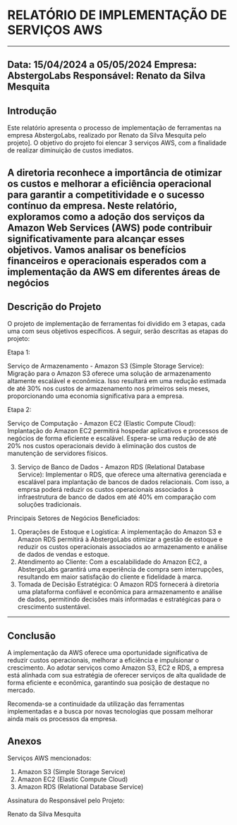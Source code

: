 # RELATÓRIO DE IMPLEMENTAÇÃO DE SERVIÇOS AWS
---
Data: 15/04/2024 a 05/05/2024
Empresa: AbstergoLabs 
Responsável: Renato da Silva Mesquita
---
## Introdução
Este relatório apresenta o processo de implementação de ferramentas na empresa AbstergoLabs, realizado por Renato da Silva Mesquita pelo projeto]. O objetivo do projeto foi elencar 3 serviços AWS, com a finalidade de realizar diminuição de custos imediatos.

A diretoria reconhece a importância de otimizar os custos e melhorar a eficiência operacional para garantir a competitividade e o sucesso contínuo da empresa. Neste relatório, exploramos como a adoção dos serviços da Amazon Web Services (AWS) pode contribuir significativamente para alcançar esses objetivos. Vamos analisar os benefícios financeiros e operacionais esperados com a implementação da AWS em diferentes áreas de negócios 
---
## Descrição do Projeto
O projeto de implementação de ferramentas foi dividido em 3 etapas, cada uma com seus objetivos específicos. A seguir, serão descritas as etapas do projeto:

Etapa 1: 

Serviço de Armazenamento - Amazon S3 (Simple Storage Service):
 Migração para o Amazon S3 oferece uma solução de armazenamento altamente escalável e econômica. 
 Isso resultará em uma redução estimada de até 30% nos custos de armazenamento nos primeiros seis meses, proporcionando uma economia significativa para a empresa.

Etapa 2:	

Serviço de Computação - Amazon EC2 (Elastic Compute Cloud):
 Implantação do Amazon EC2 permitirá hospedar aplicativos e processos de negócios de forma eficiente e escalável. 
 Espera-se uma redução de até 20% nos custos operacionais devido à eliminação dos custos de manutenção de servidores físicos.

3.	Serviço de Banco de Dados - Amazon RDS (Relational Database Service):
 Implementar o RDS, que  oferece uma alternativa gerenciada e escalável para implantação de bancos de dados relacionais. 
 Com isso, a emprsa poderá reduzir os custos operacionais associados à infraestrutura de banco de dados em até 40% em comparação com soluções tradicionais.


Principais Setores de Negócios Beneficiados:
1.	Operações de Estoque e Logística: A implementação do Amazon S3 e Amazon RDS permitirá à AbstergoLabs otimizar a gestão de estoque e reduzir os custos operacionais associados ao armazenamento e análise de dados de vendas e estoque.
2.	Atendimento ao Cliente: Com a escalabilidade do Amazon EC2, a AbstergoLabs garantirá uma experiência de compra sem interrupções, resultando em maior satisfação do cliente e fidelidade à marca.
3.	Tomada de Decisão Estratégica: O Amazon RDS fornecerá à diretoria uma plataforma confiável e econômica para armazenamento e análise de dados, permitindo decisões mais informadas e estratégicas para o crescimento sustentável.


---
## Conclusão
A implementação da AWS oferece uma oportunidade significativa de reduzir custos operacionais, melhorar a eficiência e impulsionar o crescimento. Ao adotar serviços como Amazon S3, EC2 e RDS, a empresa está alinhada com sua estratégia de oferecer serviços de alta qualidade de forma eficiente e econômica, garantindo sua posição de destaque no mercado.

Recomenda-se a continuidade da utilização das ferramentas implementadas e a busca por novas tecnologias que possam melhorar ainda mais os processos da empresa.

## Anexos

Serviços AWS mencionados:
1.	Amazon S3 (Simple Storage Service)
2.	Amazon EC2 (Elastic Compute Cloud)
3.	Amazon RDS (Relational Database Service)


Assinatura do Responsável pelo Projeto:

Renato da Silva Mesquita
